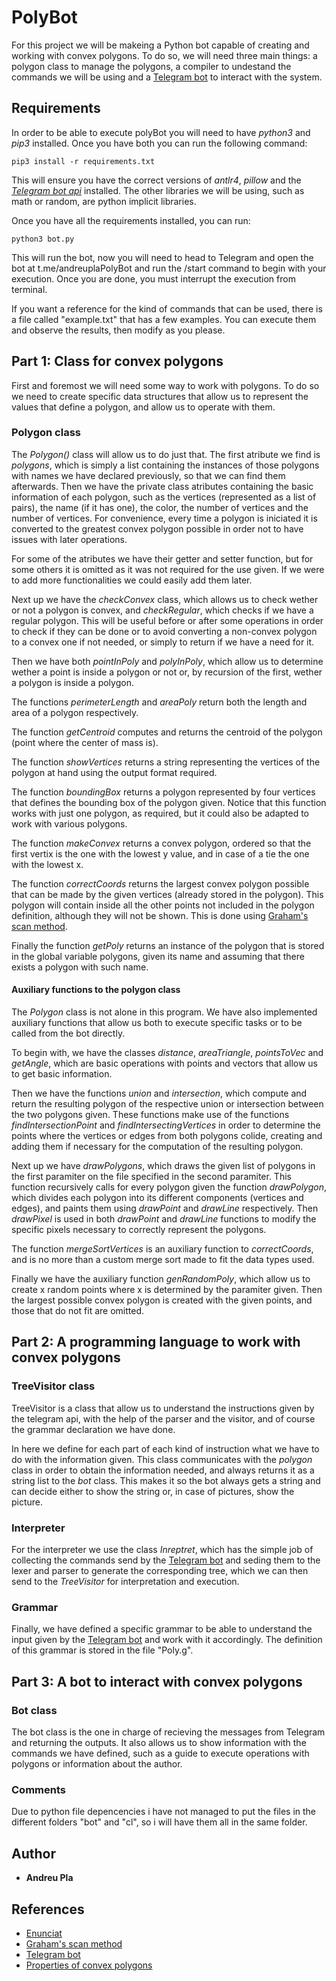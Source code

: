 # PolyBot

For this project we will be makeing a Python bot capable of creating and working with convex polygons. To do so, we will need three main things: a polygon class to manage the polygons, a compiler to undestand the commands we will be using and a [Telegram bot](https://core.telegram.org/bots) to interact with the system.

## Requirements

In order to be able to execute polyBot you will need to have *python3* and *pip3* installed. Once you have both you can run the following command:

    pip3 install -r requirements.txt

This will ensure you have the correct versions of *antlr4*, *pillow* and the [*Telegram bot api*](https://core.telegram.org/bots) installed. The other libraries we will be using, such as math or random, are python implicit libraries.

Once you have all the requirements installed, you can run:

    python3 bot.py

This will run the bot, now you will need to head to Telegram and open the bot at t.me/andreuplaPolyBot and run the /start command to begin with your execution.
Once you are done, you must interrupt the execution from terminal.

If you want a reference for the kind of commands that can be used, there is a file called "example.txt" that has a few examples. You can execute them and observe the results, then modify as you please.

## Part 1: Class for convex polygons
  
First and foremost we will need some way to work with polygons. To do so we need to create specific data structures that allow us to represent the values that define a polygon, and allow us to operate with them.

### Polygon class

The *Polygon()* class will allow us to do just that. The first atribute we find is *polygons*, which is simply a list containing the instances of those polygons with names we have declared previously, so that we can find them afterwards. Then we have the private class atributes containing the basic information of each polygon, such as the vertices (represented as a list of pairs), the name (if it has one), the color, the number of vertices and the number of vertices. For convenience, every time a polygon is iniciated it is converted to the greatest convex polygon possible in order not to have issues with later operations.

For some of the atributes we have their getter and setter function, but for some others it is omitted as it was not required for the use given. If we were to add more functionalities we could easily add them later. 

Next up we have the *checkConvex* class, which allows us to check wether or not a polygon is convex, and *checkRegular*, which checks if we have a regular polygon. This will be useful before or after some operations in order to check if they can be done or to avoid converting a non-convex polygon to a convex one if not needed, or simply to return if we have a need for it.

Then we have both *pointInPoly* and *polyInPoly*, which allow us to determine wether a point is inside a polygon or not or, by recursion of the first, wether a polygon is inside a polygon.

The functions *perimeterLength* and *areaPoly* return both the length and area of a polygon respectively.

The function *getCentroid* computes and returns the centroid of the polygon (point where the center of mass is).

The function *showVertices* returns a string representing the vertices of the polygon at hand using the output format required.

The function *boundingBox* returns a polygon represented by four vertices that defines the bounding box of the polygon given. Notice that this function works with just one polygon, as required, but it could also be adapted to work with various polygons.

The function *makeConvex* returns a convex polygon, ordered so that the first vertix is the one with the lowest y value, and in case of a tie the one with the lowest x.

The function *correctCoords* returns the largest convex polygon possible that can be made by the given vertices (already stored in the polygon). This polygon will contain inside all the other points not included in the polygon definition, although they will not be shown. This is done using [Graham's scan method](https://en.wikipedia.org/wiki/Graham_scan).

Finally the function *getPoly* returns an instance of the polygon that is stored in the global variable polygons, given its name and assuming that there exists a polygon with such name.

#### Auxiliary functions to the polygon class

The *Polygon* class is not alone in this program. We have also implemented auxiliary functions that allow us both to execute specific tasks or to be called from the bot directly.

To begin with, we have the classes *distance*, *areaTriangle*, *pointsToVec* and *getAngle*, which are basic operations with points and vectors that allow us to get basic information.

Then we have the functions *union* and *intersection*, which compute and return the resulting polygon of the respective union or intersection between the two polygons given. These functions make use of the functions *findIntersectionPoint* and *findIntersectingVertices* in order to determine the points where the vertices or edges from both polygons colide, creating and adding them if necessary for the computation of the resulting polygon.

Next up we have *drawPolygons*, which draws the given list of polygons in the first paramiter on the file specified in the second paramiter. This function recursively calls for every polygon given the function *drawPolygon*, which divides each polygon into its different components (vertices and edges), and paints them using *drawPoint* and *drawLine* respectively. Then *drawPixel* is used in both *drawPoint* and *drawLine* functions to modify the specific pixels necessary to correctly represent the polygons.

The function *mergeSortVertices* is an auxiliary function to *correctCoords*, and is no more than a custom merge sort made to fit the data types used.

Finally we have the auxiliary function *genRandomPoly*, which allow us to create x random points where x is determined by the paramiter given. Then the largest possible convex polygon is created with the given points, and those that do not fit are omitted.

## Part 2: A programming language to work with convex polygons

### TreeVisitor class

TreeVisitor is a class that allow us to understand the instructions given by the telegram api, with the help of the parser and the visitor, and of course the grammar declaration we have done. 

In here we define for each part of each kind of instruction what we have to do with the information given. This class communicates with the *polygon* class in order to obtain the information needed, and always returns it as a string list to the *bot* class. This makes it so the bot always gets a string and can decide either to show the string or, in case of pictures, show the picture.

### Interpreter

For the interpreter we use the class *Inreptret*, which has the simple job of collecting the commands send by the [Telegram bot](https://core.telegram.org/bots) and seding them to the lexer and parser to generate the corresponding tree, which we can then send to the *TreeVisitor* for interpretation and execution.

### Grammar

Finally, we have defined a specific grammar to be able to understand the input given by the [Telegram bot](https://core.telegram.org/bots) and work with it accordingly. The definition of this grammar is stored in the file "Poly.g".

## Part 3: A bot to interact with convex polygons

### Bot class

The bot class is the one in charge of recieving the messages from Telegram and returning the outputs. It also allows us to show information with the commands we have defined, such as a guide to execute operations with polygons or information about the author.


### Comments

Due to python file depencencies i have not managed to put the files in the different folders "bot" and "cl", so i will have them all in the same folder.

## Author

* **Andreu Pla** 

## References

* [Enunciat](https://github.com/antlr/antlr4/blob/master/doc/getting-started.md#windows)
* [Graham's scan method](https://en.wikipedia.org/wiki/Graham_scan)
* [Telegram bot](https://core.telegram.org/bots)
* [Properties of convex polygons](https://es.wikipedia.org/wiki/Pol%C3%ADgono_convexo)

